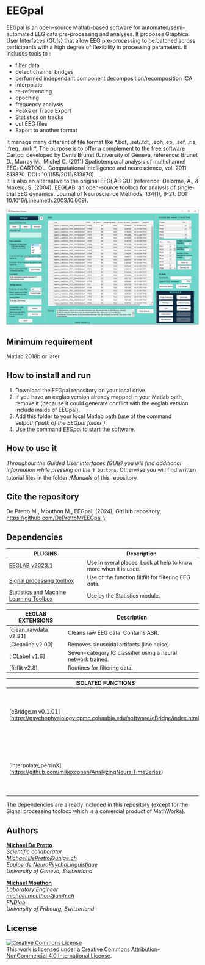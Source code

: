# EEGpal
EEGpal is an open-source Matlab-based software for automated/semi-automated EEG data pre-processing and analyses.
It proposes Graphical User Interfaces (GUIs) that allow EEG pre-processing to be batched across participants with a high degree of flexibility in processing parameters. 
It includes tools to :
- filter data
- detect channel bridges 
- performed independant component decomposition/recomposition ICA
- interpolate 
- re-referencing
- epoching
- frequency analysis
- Peaks or Trace Export
- Statistics on tracks
- cut EEG files
- Export to another format 

It manage many different of file format like *.bdf, .set/.fdt, .eph,.ep, .sef, .ris, .freq, .mrk *. 
The purpose is to offer a complement to the free software Cartool developed by Denis Brunet (University of Geneva, reference:
Brunet D., Murray M., Michel C. (2011) Spatiotemporal analysis of multichannel EEG: CARTOOL. Computational intelligence and neuroscience, vol. 2011, 813870. DOI : 10.1155/2011/813870).  
It is also an alternative to the original EEGLAB GUI (reference: 
Delorme, A., & Makeig, S. (2004). EEGLAB: an open-source toolbox for analysis of single-trial EEG dynamics. Journal of Neuroscience Methods, 134(1), 9-21. DOI: 10.1016/j.jneumeth.2003.10.009). 

![](Manuels/MainGUI.png)

## Minimum requirement
Matlab 2018b or later

## How to install and run
1. Download the EEGpal repository on your local drive.
2. If you have an eeglab version already mapped in your Matlab path, remove it (because it could generate conflict with the eeglab version include inside of EEGpal).
3. Add this folder to your local Matlab path (use of the command *setpath('path of the EEGpal folder')*.
4. Use the command *EEGpal* to start the software.

## How to use it
*Throughout the Guided User Interfaces (GUIs) you will find additional information while pressing on the* `❓ buttons`.
Otherwise you will find written tutorial files in the folder */Manuels* of this repository.

## Cite the repository
De Pretto M., Mouthon M., EEGpal, (2024), GitHub repository, https://github.com/DePrettoM/EEGpal \

## Dependencies
| PLUGINS | Description |
| ------ | ------ |
| [EEGLAB v2023.1](https://github.com/sccn/eeglab) | Use in sveral places. Look at help to know more when it is used. |
| [Signal processing toolbox]() | Use of the function filtfilt for filtering EEG data. | 
| [Statistics and Machine Learning Toolbox ]() | Use by the Statistics module. | 


| EEGLAB EXTENSIONS | Description |
| ------ | ------ |
| [clean_rawdata v2.91]| Cleans raw EEG data. Contains ASR. |
| [Cleanline v2.00]| Removes sinusoidal artifacts (line noise). |
| [ICLabel v1.6]| Seven-category IC classifier using a neural network trained. |
| [firflit v2.8]| Routines for filtering data. |


| ISOLATED FUNCTIONS | Desciption |
| ------ | ------ |
| [eBridge.m v0.1.01] (https://psychophysiology.cpmc.columbia.edu/software/eBridge/index.html)| Identify channels within an EEG montage forming a low-impedance |
| [interpolate_perrinX] (https://github.com/mikexcohen/AnalyzingNeuralTimeSeries) |  interpolate electrodes using a 3D Spline method. Develop by Mike X Cohen |

 The dependencies are already included in this repository (except for the Signal processing toolbox which is a comercial product of MathWorks).
 
## Authors
[**Michael De Pretto**](https://orcid.org/0000-0003-4176-4798)\
*Scientific collaborator*\
*Michael.DePretto@unige.ch*\
*[Equipe de NeuroPsychoLinguistique](https://www.unige.ch/fapse/psycholinguistique/equipes/npl/membres/michael-de-pretto)*\
*University of Geneva, Switzerland*

[**Michael Mouthon**](https://orcid.org/0000-0002-2557-4102)\
*Laboratory Engineer*\
*michael.mouthon@unifr.ch*\
*[FNDlab](https://www.unifr.ch/directory/fr/people/3229/6a825)*\
*University of Fribourg, Switzerland*

## License
<a rel="license" href="http://creativecommons.org/licenses/by-nc/4.0/"><img alt="Creative Commons License" style="border-width:0" src="https://i.creativecommons.org/l/by-nc/4.0/88x31.png" /></a><br />This work is licensed under a <a rel="license" href="http://creativecommons.org/licenses/by-nc/4.0/">Creative Commons Attribution-NonCommercial 4.0 International License</a>.
